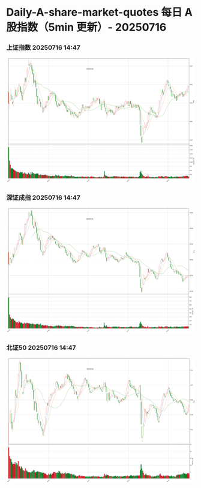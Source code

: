 
# Daily-A-share-market-quotes 每日 A 股指数（5min 更新）- 20250716

### 上证指数 20250716 14:47
![](./fig/2025/7/20250716-sh000001.png)

### 深证成指 20250716 14:47
![](./fig/2025/7/20250716-sz399001.png)

### 北证50 20250716 14:47
![](./fig/2025/7/20250716-bj899050.png)
